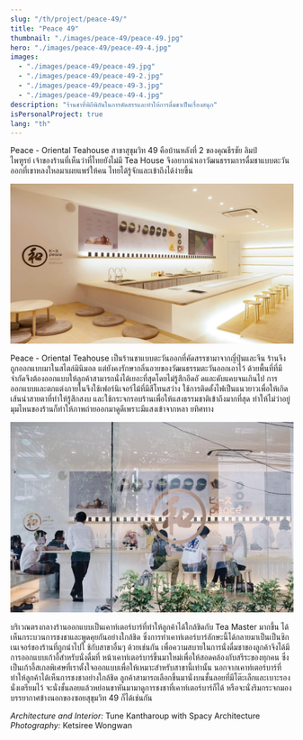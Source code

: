 ```yaml
---
slug: "/th/project/peace-49/"
title: "Peace 49"
thumbnail: "./images/peace-49/peace-49.jpg"
hero: "./images/peace-49/peace-49-4.jpg"
images:
  - "./images/peace-49/peace-49.jpg"
  - "./images/peace-49/peace-49-2.jpg"
  - "./images/peace-49/peace-49-3.jpg"
  - "./images/peace-49/peace-49-4.jpg"
description: "ร้านชาที่พิถีพิถันในการคัดสรรและทำให้การดื่มชาเป็นเรื่องสนุก"
isPersonalProject: true
lang: "th"
---
```


Peace - Oriental Teahouse สาขาสุขุมวิท 49 คือบ้านหลังที่ 2
ของคุณธีรชัย ลิมป์ไพฑูรย์ เจ้าของร้านที่เห็นว่าที่ไทยยังไม่มี Tea House
จึงอยากนำเอาวัฒนธรรมการดื่มชาแบบตะวันออกที่เขาหลงใหลมาเผยแพร่ให้คน
ไทยได้รู้จักและเข้าถึงได้ง่ายขึ้น

![Peace 49](./images/peace-49/peace-49.jpg)

Peace - Oriental Teahouse
เป็นร้านชาแบบตะวันออกที่คัดสรรชามาจากญี่ปุ่นและจีน
ร้านจึงถูกออกแบบมาในสไตล์มินิมอล
แต่ยังคงรักษากลิ่นอายของวัฒนธรรมตะวันออกเอาไว้
ด้วยพื้นที่ที่มีจำกัดจึงต้องออกแบบให้ลูกค้าสามารถนั่งได้เยอะที่สุดโดยไม่รู้สึกอึดอั
ดและคับแคบจนเกินไป
การออกแบบและตกแต่งภายในจึงใช้เฟอร์นิเจอร์ไม้ที่มีสีโทนสว่าง
ใช้การติดตั้งไฟเป็นแนวยาวเพื่อให้เกิดเส้นนำสายตาที่ทำให้รู้สึกสงบ
และใช้กระจกรอบร้านเพื่อให้แสงธรรมชาติเข้าถึงมากที่สุด
ทำให้ไม่ว่าอยู่มุมไหนของร้านก็ทำให้ภาพถ่ายออกมาดูดีเพราะมีแสงเข้าจากหลา
ยทิศทาง

![Peace 49 3](./images/peace-49/peace-49-3.jpg)

บริเวณตรงกลางร้านออกแบบเป็นเคาท์เตอร์บาร์ที่ทำให้ลูกค้าได้ใกล้ชิดกับ Tea
Master มากขึ้น ได้เห็นกระบวนการชงชาและพูดคุยกันอย่างใกล้ชิด
ซึ่งการทำเคาท์เตอร์บาร์ลักษะนี้ได้กลายมาเป็นเป็นซิกเนเจอร์ของร้านที่ถูกนำไปใ
ช้กับสาขาอื่นๆ ด้วยเช่นกัน
เพื่อความสบายในการนั่งดื่มชาของลูกค้าจึงได้มีการออกแบบเก้าอี้สำหรับนั่งดื่มที่
หน้าเคาท์เตอร์บาร์ขึ้นมาใหม่เพื่อให้สอดคล้องกับสรีระของทุกคน
ซึ่งเป็นเก้าอี้สเกลพิเศษที่เราตั้งใจออกแบบเพื่อให้เหมาะสำหรับสาขานี้เท่านั้น
นอกจากเคาท์เตอร์บาร์ที่ทำให้ลูกค้าได้เห็นการชงชาอย่างใกล้ชิด
ลูกค้าสามารถเลือกขึ้นมานั่งบนชั้นลอยที่มีโต๊ะเล็กและเบาะรองนั่งเตรียมไว้
จะนั่งชั้นลอยแล้วหย่อนขาหันมามาดูการชงชาที่เคาท์เตอร์บาร์ก็ได้
หรือจะนั่งริมกระจกมองบรรยากาศข้างนอกของซอยสุขุมวิท 49 ก็ได้เช่นกัน

_Architecture and Interior:_ Tune Kantharoup with Spacy Architecture  
_Photography:_ Ketsiree Wongwan

